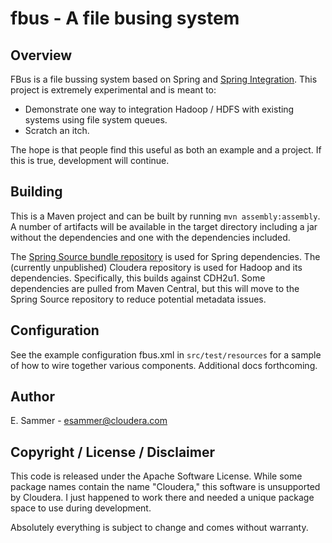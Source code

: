 fbus - A file busing system
============================

Overview
--------

FBus is a file bussing system based on Spring and [Spring Integration][1]. This
project is extremely experimental and is meant to:

* Demonstrate one way to integration Hadoop / HDFS with existing systems using
file system queues.
* Scratch an itch.

The hope is that people find this useful as both an example and a project. If
this is true, development will continue.

[1]: http://www.springsource.org/spring-integration

Building
--------

This is a Maven project and can be built by running `mvn assembly:assembly`. A
number of artifacts will be available in the target directory including a jar
without the dependencies and one with the dependencies included.

The [Spring Source bundle repository][2] is used for Spring dependencies. The
(currently unpublished) Cloudera repository is used for Hadoop and its
dependencies. Specifically, this builds against CDH2u1. Some dependencies are
pulled from Maven Central, but this will move to the Spring Source repository
to reduce potential metadata issues.

[2]: http://www.springsource.com/repository/app/

Configuration
-------------

See the example configuration fbus.xml in `src/test/resources` for a sample of
how to wire together various components. Additional docs forthcoming.

Author
------

E. Sammer - <esammer@cloudera.com>

Copyright / License / Disclaimer
--------------------------------

This code is released under the Apache Software License. While some package
names contain the name "Cloudera," this software is unsupported by Cloudera. I
just happened to work there and needed a unique package space to use during
development.

Absolutely everything is subject to change and comes without warranty.
